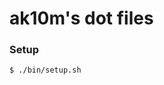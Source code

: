 ak10m's dot files
=================================================

### Setup

```
$ ./bin/setup.sh
```

